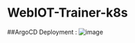 # WebIOT-Trainer-k8s

##ArgoCD Deployment : 
![image](https://github.com/user-attachments/assets/ddc688c2-2de4-44df-a86d-7898ab53d41d)

